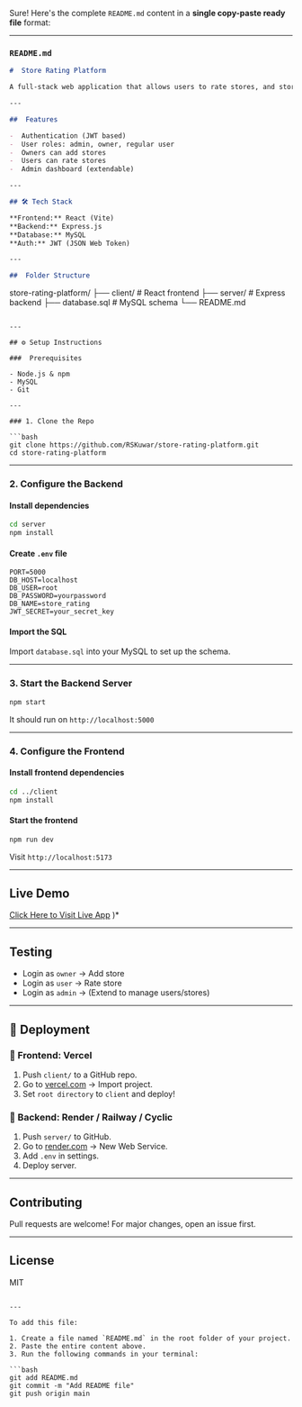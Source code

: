 Sure! Here's the complete `README.md` content in a **single copy-paste ready file** format:

---

###  `README.md`

```markdown
#  Store Rating Platform

A full-stack web application that allows users to rate stores, and store owners to add new stores. Built with **React**, **Express**, and **MySQL**.

---

##  Features

-  Authentication (JWT based)
-  User roles: admin, owner, regular user
-  Owners can add stores
-  Users can rate stores
-  Admin dashboard (extendable)

---

## 🛠 Tech Stack

**Frontend:** React (Vite)  
**Backend:** Express.js  
**Database:** MySQL  
**Auth:** JWT (JSON Web Token)

---

##  Folder Structure

```
store-rating-platform/
├── client/         # React frontend
├── server/         # Express backend
├── database.sql    # MySQL schema
└── README.md
```

---

## ⚙ Setup Instructions

###  Prerequisites

- Node.js & npm
- MySQL
- Git

---

### 1. Clone the Repo

```bash
git clone https://github.com/RSKuwar/store-rating-platform.git
cd store-rating-platform
```

---

### 2. Configure the Backend

####  Install dependencies

```bash
cd server
npm install
```

####  Create `.env` file

```env
PORT=5000
DB_HOST=localhost
DB_USER=root
DB_PASSWORD=yourpassword
DB_NAME=store_rating
JWT_SECRET=your_secret_key
```

####  Import the SQL

Import `database.sql` into your MySQL to set up the schema.

---

### 3. Start the Backend Server

```bash
npm start
```

It should run on `http://localhost:5000`

---

### 4. Configure the Frontend

####  Install frontend dependencies

```bash
cd ../client
npm install
```

####  Start the frontend

```bash
npm run dev
```

Visit `http://localhost:5173`

---

##  Live Demo

[ Click Here to Visit Live App](https://your-live-app-url.vercel.app) )*

---

##  Testing

- Login as `owner` → Add store
- Login as `user` → Rate store
- Login as `admin` → (Extend to manage users/stores)

---

## 🔗 Deployment

### 📍 Frontend: Vercel

1. Push `client/` to a GitHub repo.
2. Go to [vercel.com](https://vercel.com) → Import project.
3. Set `root directory` to `client` and deploy!

### 📍 Backend: Render / Railway / Cyclic

1. Push `server/` to GitHub.
2. Go to [render.com](https://render.com) → New Web Service.
3. Add `.env` in settings.
4. Deploy server.

---

##  Contributing

Pull requests are welcome! For major changes, open an issue first.

---

##  License

MIT
```

---

To add this file:

1. Create a file named `README.md` in the root folder of your project.
2. Paste the entire content above.
3. Run the following commands in your terminal:

```bash
git add README.md
git commit -m "Add README file"
git push origin main
